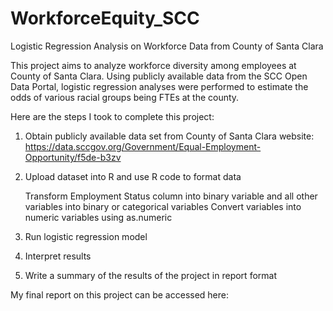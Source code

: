 # WorkforceEquity_SCC
Logistic Regression Analysis on Workforce Data from County of Santa Clara


This project aims to analyze workforce diversity among employees at County of Santa Clara. Using publicly available data from the SCC Open Data Portal, logistic regression analyses were performed to estimate the odds of various racial groups being FTEs at the county.

Here are the steps I took to complete this project: 

1. Obtain publicly available data set from County of Santa Clara website: https://data.sccgov.org/Government/Equal-Employment-Opportunity/f5de-b3zv 

2. Upload dataset into R and use R code to format data
          
      Transform Employment Status column into binary variable and all other variables into binary or categorical variables
      Convert variables into numeric variables using as.numeric
          
3. Run logistic regression model
4. Interpret results
5. Write a summary of the results of the project in report format

My final report on this project can be accessed here: 
